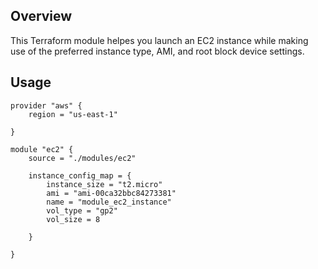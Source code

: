 

## Overview
This Terraform module helpes you launch an EC2 instance while making use of the preferred instance type, AMI, and root block device settings.


## Usage

```
provider "aws" {
    region = "us-east-1"
  
}

module "ec2" {
    source = "./modules/ec2"

    instance_config_map = {
        instance_size = "t2.micro"
        ami = "ami-00ca32bbc84273381"
        name = "module_ec2_instance" 
        vol_type = "gp2"
        vol_size = 8
      
    }
  
}

```